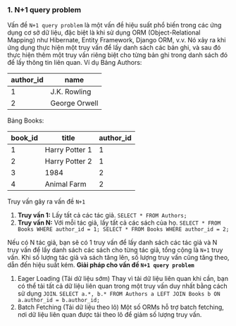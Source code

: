 ### 1. N+1 query problem
Vấn đề `N+1 query problem` là một vấn đề hiệu suất phổ biến trong các ứng dụng cơ sở dữ liệu, đặc biệt là khi sử dụng ORM (Object-Relational Mapping) như Hibernate, Entity Framework, Django ORM, v.v. Nó xảy ra khi ứng dụng thực hiện một truy vấn để lấy danh sách các bản ghi, và sau đó thực hiện thêm một truy vấn riêng biệt cho từng bản ghi trong danh sách đó để lấy thông tin liên quan.
Ví dụ
Bảng Authors:

|author_id|name|
|---|---|
|1|J.K. Rowling|
|2|George Orwell|

Bảng Books:

| book_id | title          | author_id |
| ------- | -------------- | --------- |
| 1       | Harry Potter 1 | 1         |
| 2       | Harry Potter 2 | 1         |
| 3       | 1984           | 2         |
| 4       | Animal Farm    | 2         |
Truy vấn gây ra vấn đề `N+1`

1. **Truy vấn 1:** Lấy tất cả các tác giả.
	`SELECT * FROM Authors;`
2. **Truy vấn N:** Với mỗi tác giả, lấy tất cả các sách của họ.
    `SELECT * FROM Books WHERE author_id = 1; SELECT * FROM Books WHERE author_id = 2;`

Nếu có N tác giả, bạn sẽ có 1 truy vấn để lấy danh sách các tác giả và N truy vấn để lấy danh sách các sách cho từng tác giả, tổng cộng là `N+1` truy vấn. Khi số lượng tác giả và sách tăng lên, số lượng truy vấn cũng tăng theo, dẫn đến hiệu suất kém.
**Giải pháp cho vấn đề `N+1 query problem`**
1. Eager Loading (Tải dữ liệu sớm)
	Thay vì tải dữ liệu liên quan khi cần, bạn có thể tải tất cả dữ liệu liên quan trong một truy vấn duy nhất bằng cách sử dụng `JOIN`.
	`SELECT a.*, b.* FROM Authors a LEFT JOIN Books b ON a.author_id = b.author_id;`
2. Batch Fetching (Tải dữ liệu theo lô)
	Một số ORMs hỗ trợ batch fetching, nơi dữ liệu liên quan được tải theo lô để giảm số lượng truy vấn.